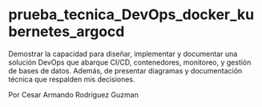 # prueba_tecnica_DevOps_docker_kubernetes_argocd
Demostrar la capacidad para diseñar, implementar y documentar una solución DevOps que abarque CI/CD, contenedores, monitoreo, y gestión de bases de datos. Además, de presentar diagramas y documentación técnica que respalden mis decisiones.

Por Cesar Armando Rodriguez Guzman
